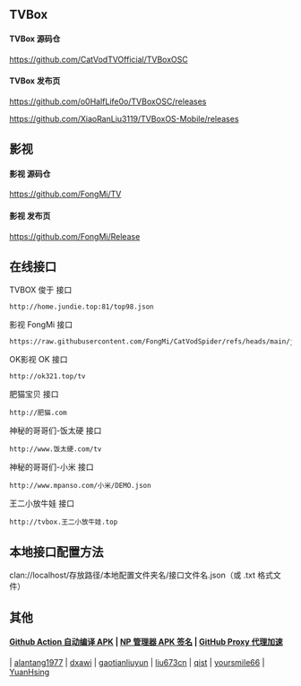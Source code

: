 ## TVBox

#### TVBox 源码仓

https://github.com/CatVodTVOfficial/TVBoxOSC

####  TVBox 发布页

https://github.com/o0HalfLife0o/TVBoxOSC/releases

https://github.com/XiaoRanLiu3119/TVBoxOS-Mobile/releases

##  影视

#### 影视 源码仓

https://github.com/FongMi/TV

#### 影视 发布页

https://github.com/FongMi/Release

## 在线接口

TVBOX 俊于 接口

    http://home.jundie.top:81/top98.json

影视 FongMi 接口

    https://raw.githubusercontent.com/FongMi/CatVodSpider/refs/heads/main/json/demo.json

OK影视 OK 接口

    http://ok321.top/tv

肥猫宝贝 接口

    http://肥猫.com

神秘的哥哥们-饭太硬 接口

    http://www.饭太硬.com/tv
  
神秘的哥哥们-小米 接口

    http://www.mpanso.com/小米/DEMO.json

王二小放牛娃 接口

    http://tvbox.王二小放牛娃.top

## 本地接口配置方法

clan://localhost/存放路径/本地配置文件夹名/接口文件名.json（或 .txt 格式文件）

## 其他

#### [Github Action 自动编译 APK](https://github.com/Wsine/android_builder) | [NP 管理器 APK 签名](https://github.com/githubXiaowangzi/NP-Manager) | [GitHub Proxy 代理加速](https://ghp.ci/)

| [alantang1977](https://github.com/alantang1977/X)
| [dxawi](https://github.com/dxawi/0)
| [gaotianliuyun](https://github.com/gaotianliuyun/gao)
| [liu673cn](https://github.com/liu673cn/box)
| [qist](https://github.com/qist/tvbox)
| [yoursmile66](https://github.com/yoursmile66/TVBox)
| [YuanHsing](https://github.com/YuanHsing/freed)
